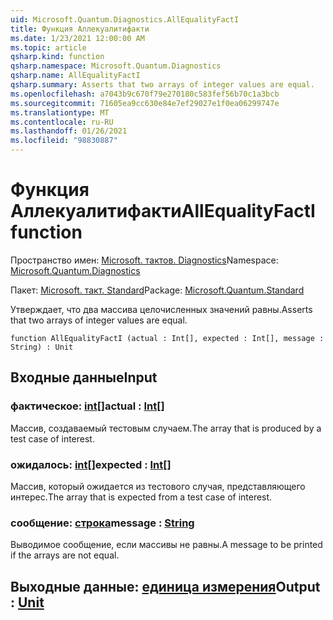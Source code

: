```yaml
---
uid: Microsoft.Quantum.Diagnostics.AllEqualityFactI
title: Функция Аллекуалитифакти
ms.date: 1/23/2021 12:00:00 AM
ms.topic: article
qsharp.kind: function
qsharp.namespace: Microsoft.Quantum.Diagnostics
qsharp.name: AllEqualityFactI
qsharp.summary: Asserts that two arrays of integer values are equal.
ms.openlocfilehash: a7043b9c670f79e270180c583fef56b70c1a3bcb
ms.sourcegitcommit: 71605ea9cc630e84e7ef29027e1f0ea06299747e
ms.translationtype: MT
ms.contentlocale: ru-RU
ms.lasthandoff: 01/26/2021
ms.locfileid: "98830887"
---
```

# <a name="allequalityfacti-function"></a><span data-ttu-id="40a22-102">Функция Аллекуалитифакти</span><span class="sxs-lookup"><span data-stu-id="40a22-102">AllEqualityFactI function</span></span>

<span data-ttu-id="40a22-103">Пространство имен: [Microsoft. тактов. Diagnostics](xref:Microsoft.Quantum.Diagnostics)</span><span class="sxs-lookup"><span data-stu-id="40a22-103">Namespace: [Microsoft.Quantum.Diagnostics](xref:Microsoft.Quantum.Diagnostics)</span></span>

<span data-ttu-id="40a22-104">Пакет: [Microsoft. такт. Standard](https://nuget.org/packages/Microsoft.Quantum.Standard)</span><span class="sxs-lookup"><span data-stu-id="40a22-104">Package: [Microsoft.Quantum.Standard](https://nuget.org/packages/Microsoft.Quantum.Standard)</span></span>


<span data-ttu-id="40a22-105">Утверждает, что два массива целочисленных значений равны.</span><span class="sxs-lookup"><span data-stu-id="40a22-105">Asserts that two arrays of integer values are equal.</span></span>

```qsharp
function AllEqualityFactI (actual : Int[], expected : Int[], message : String) : Unit
```


## <a name="input"></a><span data-ttu-id="40a22-106">Входные данные</span><span class="sxs-lookup"><span data-stu-id="40a22-106">Input</span></span>

### <a name="actual--int"></a><span data-ttu-id="40a22-107">фактическое: [int](xref:microsoft.quantum.lang-ref.int)[]</span><span class="sxs-lookup"><span data-stu-id="40a22-107">actual : [Int](xref:microsoft.quantum.lang-ref.int)[]</span></span>

<span data-ttu-id="40a22-108">Массив, создаваемый тестовым случаем.</span><span class="sxs-lookup"><span data-stu-id="40a22-108">The array that is produced by a test case of interest.</span></span>


### <a name="expected--int"></a><span data-ttu-id="40a22-109">ожидалось: [int](xref:microsoft.quantum.lang-ref.int)[]</span><span class="sxs-lookup"><span data-stu-id="40a22-109">expected : [Int](xref:microsoft.quantum.lang-ref.int)[]</span></span>

<span data-ttu-id="40a22-110">Массив, который ожидается из тестового случая, представляющего интерес.</span><span class="sxs-lookup"><span data-stu-id="40a22-110">The array that is expected from a test case of interest.</span></span>


### <a name="message--string"></a><span data-ttu-id="40a22-111">сообщение: [строка](xref:microsoft.quantum.lang-ref.string)</span><span class="sxs-lookup"><span data-stu-id="40a22-111">message : [String](xref:microsoft.quantum.lang-ref.string)</span></span>

<span data-ttu-id="40a22-112">Выводимое сообщение, если массивы не равны.</span><span class="sxs-lookup"><span data-stu-id="40a22-112">A message to be printed if the arrays are not equal.</span></span>



## <a name="output--unit"></a><span data-ttu-id="40a22-113">Выходные данные: [единица измерения](xref:microsoft.quantum.lang-ref.unit)</span><span class="sxs-lookup"><span data-stu-id="40a22-113">Output : [Unit](xref:microsoft.quantum.lang-ref.unit)</span></span>

